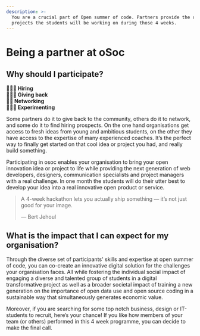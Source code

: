 ```yaml
---
description: >-
  You are a crucial part of Open summer of code. Partners provide the real-world
  projects the students will be working on during those 4 weeks.
---
```


# Being a partner at oSoc

## Why should I participate?

**👨🏾‍💼 Hiring  
🙇🏽‍♂️ Giving back  
🙋🏼 Networking  
👩🏻‍🔬 Experimenting**

Some partners do it to give back to the community, others do it to network, and some do it to find hiring prospects. On the one hand organisations get access to fresh ideas from young and ambitious students, on the other they have access to the expertise of many experienced coaches. It’s the perfect way to finally get started on that cool idea or project you had, and really build something.

Participating in osoc enables your organisation to bring your open innovation idea or project to life while providing the next generation of web developers, designers, communication specialists and project managers with a real challenge. In one month the students will do their utter best to develop your idea into a real innovative open product or service.

> A 4-week hackathon lets you actually ship something — it’s not just good for your image.
>
> — Bert Jehoul

## **What is the impact that I can expect for my organisation?**

Through the diverse set of participants' skills and expertise at open summer of code, you can co-create an innovative digital solution for the challenges your organisation faces. All while fostering the individual social impact of engaging a diverse and talented group of students in a digital transformative project as well as a broader societal impact of training a new generation on the importance of open data use and open source coding in a sustainable way that simultaneously generates economic value.

Moreover, if you are searching for some top notch business, design or IT-students to recruit, here’s your chance! If you like how members of your team \(or others\) performed in this 4 week programme, you can decide to make the final call.



